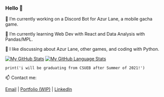 ### Hello 👋

<!--
**kaynhelga9/kaynhelga9** is a ✨ _special_ ✨ repository because its `README.md` (this file) appears on your GitHub profile.

Here are some ideas to get you started:

- 🔭 I’m currently working on ...
- 🌱 I’m currently learning ...
- 👯 I’m looking to collaborate on ...
- 🤔 I’m looking for help with ...
- 💬 Ask me about ...
- 📫 How to reach me: ...
- 😄 Pronouns: ...
- ⚡ Fun fact: ...
-->

🔭 I’m currently working on a Discord Bot for Azur Lane, a mobile gacha game.

🌱 I’m currently learning Web Dev with React and Data Analysis with Pandas/MPL.

💬 I like discussing about Azur Lane, other games, and coding with Python.


[![My GitHub Stats](https://github-readme-stats.vercel.app/api/?username=kaynhelga9&count_private=true&theme=react&showicons=true)]() [![My GitHub Language Stats](https://github-readme-stats.vercel.app/api/top-langs/?username=kaynhelga9&langs_count=5&theme=react)]()


`print('i will be graduating from CSUEB after Summer of 2021!')`


📫 Contact me:

[Email](mailto:khanhhp02@gmail.com) | [Portfolio (WIP)]() | [LinkedIn](https://www.linkedin.com/in/khanh-huynh-63008714a/)



